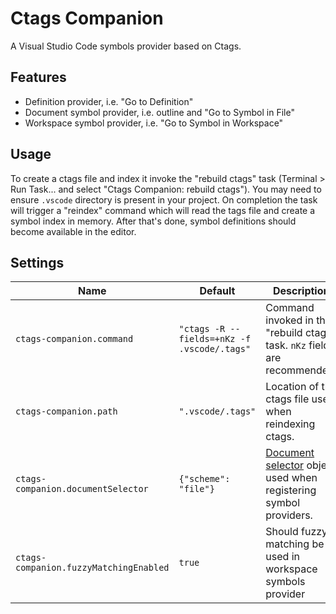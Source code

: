# Ctags Companion

A Visual Studio Code symbols provider based on Ctags.

## Features

- Definition provider, i.e. "Go to Definition"
- Document symbol provider, i.e. outline and "Go to Symbol in File"
- Workspace symbol provider, i.e. "Go to Symbol in Workspace"

## Usage

To create a ctags file and index it invoke the "rebuild ctags" task (Terminal > Run Task... and select "Ctags Companion: rebuild ctags"). You may need to ensure `.vscode` directory is present in your project. On completion the task will trigger a "reindex" command which will read the tags file and create a symbol index in memory. After that's done, symbol definitions should become available in the editor.

## Settings

| Name                                   | Default                                     | Description                                                                                                                                  |
|----------------------------------------|---------------------------------------------|----------------------------------------------------------------------------------------------------------------------------------------------|
| `ctags-companion.command`              | `"ctags -R --fields=+nKz -f .vscode/.tags"` | Command invoked in the "rebuild ctags" task. `nKz` fields are recommended.                                                                   |
| `ctags-companion.path`                 | `".vscode/.tags"`                           | Location of the ctags file used when reindexing ctags.                                                                                       |
| `ctags-companion.documentSelector`     | `{"scheme": "file"}`                        | [Document selector](https://code.visualstudio.com/api/references/vscode-api#DocumentSelector) object used when registering symbol providers. |
| `ctags-companion.fuzzyMatchingEnabled` | `true`                                      | Should fuzzy matching be used in workspace symbols provider                                                                                  |
